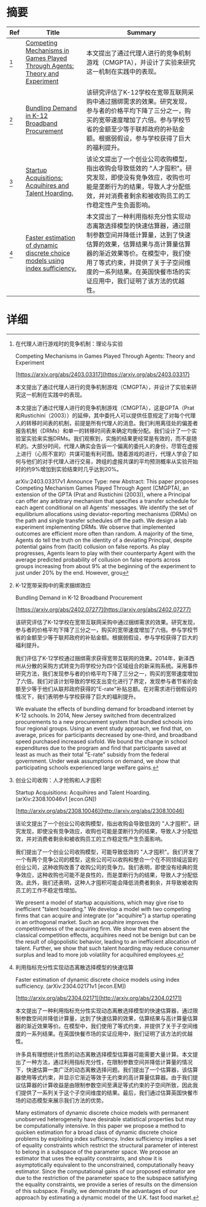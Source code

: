 # 摘要

| Ref | Title | Summary |
| --- | --- | --- |
| [^1] | [Competing Mechanisms in Games Played Through Agents: Theory and Experiment](https://arxiv.org/abs/2403.03317) | 本文提出了通过代理人进行的竞争机制游戏（CMGPTA），并设计了实验来研究这一机制在实践中的表现。 |
| [^2] | [Bundling Demand in K-12 Broadband Procurement](https://arxiv.org/abs/2402.07277) | 该研究评估了K-12学校在宽带互联网采购中通过捆绑需求的效果。研究发现，参与者的价格平均下降了三分之一，购买的宽带速度增加了六倍。参与学校节省的金额至少等于联邦政府的补贴金额。根据弱假设，参与学校获得了巨大的福利提升。 |
| [^3] | [Startup Acquisitions: Acquihires and Talent Hoarding.](http://arxiv.org/abs/2308.10046) | 该论文提出了一个创业公司收购模型，指出收购会导致低效的 "人才囤积"。研究发现，即使没有竞争效应，收购也可能是垄断行为的结果，导致人才分配低效，并对消费者剩余和被收购员工的工作稳定性产生负面影响。 |
| [^4] | [Faster estimation of dynamic discrete choice models using index sufficiency.](http://arxiv.org/abs/2304.02171) | 本文提出了一种利用指标充分性实现动态离散选择模型的快速估算器，通过限制参数空间并降低计算量，达到了快速估算的效果，估算结果与高计算量估算器的渐近效果等价。在模型中，我们使用了等式约束，并提供了关于子空间维度的一系列结果。在英国快餐市场的实证应用中，我们证明了该方法的优越性。 |

# 详细

[^1]: 在代理人进行游戏时的竞争机制：理论与实验

    Competing Mechanisms in Games Played Through Agents: Theory and Experiment

    [https://arxiv.org/abs/2403.03317](https://arxiv.org/abs/2403.03317)

    本文提出了通过代理人进行的竞争机制游戏（CMGPTA），并设计了实验来研究这一机制在实践中的表现。

    

    本文提出了通过代理人进行的竞争机制游戏（CMGPTA），这是GPTA（Prat和Rustichini（2003））的延伸，其中委托人可以提供任意规定了对每个代理人的转移时间表的机制，前提是所有代理人的消息。我们利用离径处的偏差者报告机制（DRMs）和单一的转移时间表来确定均衡分配。我们设计了一个实验室实验来实施DRMs。我们观察到，实施的结果更经常是有效的，而不是随机的。大部分时间，代理人确实会告诉一个偏离的委托人的身份，尽管在虚报上进行（心照不宣的）共谋可能有利可图。随着游戏的进行，代理人学会了如何与他们的对手代理人进行交易，跨组的虚报共谋的平均预测概率从实验开始时的约9%增加到实验结束时几乎达到20%。

    arXiv:2403.03317v1 Announce Type: new  Abstract: This paper proposes Competing Mechanism Games Played Through Agent (CMGPTA), an extension of the GPTA (Prat and Rustichini (2003)), where a Principal can offer any arbitrary mechanism that specifies a transfer schedule for each agent conditional on all Agents' messages. We identify the set of equilibrium allocations using deviator-reporting mechanisms (DRMs) on the path and single transfer schedules off the path. We design a lab experiment implementing DRMs. We observe that implemented outcomes are efficient more often than random. A majority of the time, Agents do tell the truth on the identity of a deviating Principal, despite potential gains from (tacit) collusion on false reports. As play progresses, Agents learn to play with their counterparty Agent with the average predicted probability of collusion on false reports across groups increasing from about 9% at the beginning of the experiment to just under 20% by the end. However, grou
    
[^2]: K-12宽带采购中的需求捆绑效应

    Bundling Demand in K-12 Broadband Procurement

    [https://arxiv.org/abs/2402.07277](https://arxiv.org/abs/2402.07277)

    该研究评估了K-12学校在宽带互联网采购中通过捆绑需求的效果。研究发现，参与者的价格平均下降了三分之一，购买的宽带速度增加了六倍。参与学校节省的金额至少等于联邦政府的补贴金额。根据弱假设，参与学校获得了巨大的福利提升。

    

    我们评估了K-12学校通过捆绑需求获得宽带互联网的效果。2014年，新泽西州从分散的采购方式转变为将学校分为四个区域组合的新采购系统。采用事件研究方法，我们发现参与者的价格平均下降了三分之一，购买的宽带速度增加了六倍。我们对该计划导致的学校支出变化进行了界定，发现参与者节省的金额至少等于他们从联邦政府获得的"E-rate"补贴总额。在对需求进行弱假设的情况下，我们表明参与学校获得了巨大的福利提升。

    We evaluate the effects of bundling demand for broadband internet by K-12 schools. In 2014, New Jersey switched from decentralized procurements to a new procurement system that bundled schools into four regional groups. Using an event study approach, we find that, on average, prices for participants decreased by one-third, and broadband speed purchased increased sixfold. We bound the change in school expenditures due to the program and find that participants saved at least as much as their total "E-rate" subsidy from the federal government. Under weak assumptions on demand, we show that participating schools experienced large welfare gains.
    
[^3]: 创业公司收购：人才抢购和人才囤积

    Startup Acquisitions: Acquihires and Talent Hoarding. (arXiv:2308.10046v1 [econ.GN])

    [http://arxiv.org/abs/2308.10046](http://arxiv.org/abs/2308.10046)

    该论文提出了一个创业公司收购模型，指出收购会导致低效的 "人才囤积"。研究发现，即使没有竞争效应，收购也可能是垄断行为的结果，导致人才分配低效，并对消费者剩余和被收购员工的工作稳定性产生负面影响。

    

    我们提出了一个创业公司收购模型，可能导致低效的 "人才囤积"。我们开发了一个有两个竞争公司的模型，这些公司可以收购和整合一个在不同领域运营的创业公司，这种收购改善了收购公司的竞争力。我们表明，即使没有经典的竞争效应，这种收购也可能不是良性的，而是垄断行为的结果，导致人才分配低效。此外，我们还表明，这种人才囤积可能会降低消费者剩余，并导致被收购员工的工作不稳定性增加。

    We present a model of startup acquisitions, which may give rise to inefficient "talent hoarding." We develop a model with two competing firms that can acquire and integrate (or "acquihire") a startup operating in an orthogonal market. Such an acquihire improves the competitiveness of the acquiring firm. We show that even absent the classical competition effects, acquihires need not be benign but can be the result of oligopolistic behavior, leading to an inefficient allocation of talent. Further, we show that such talent hoarding may reduce consumer surplus and lead to more job volatility for acquihired employees.
    
[^4]: 利用指标充分性实现动态离散选择模型的快速估算

    Faster estimation of dynamic discrete choice models using index sufficiency. (arXiv:2304.02171v1 [econ.EM])

    [http://arxiv.org/abs/2304.02171](http://arxiv.org/abs/2304.02171)

    本文提出了一种利用指标充分性实现动态离散选择模型的快速估算器，通过限制参数空间并降低计算量，达到了快速估算的效果，估算结果与高计算量估算器的渐近效果等价。在模型中，我们使用了等式约束，并提供了关于子空间维度的一系列结果。在英国快餐市场的实证应用中，我们证明了该方法的优越性。

    

    许多具有理想统计性质的动态离散选择模型估算器可能需要大量计算。本文提出了一种方法，通过利用指标充分性，在限制参数空间并降低计算量的情况下，快速估算一类广泛的动态离散选择问题。我们提出了一个估算器，该估算器使用等式约束，并显示它渐近等效于无约束的高计算量估算器。由于我们提议估算器的计算收益是由限制参数空间至满足等式约束的子空间所致，因此我们提供了一系列关于这个子空间维度的结果。最后，我们通过估算英国快餐市场的动态模型来展示我们方法的优势。

    Many estimators of dynamic discrete choice models with permanent unobserved heterogeneity have desirable statistical properties but may be computationally intensive. In this paper we propose a method to quicken estimation for a broad class of dynamic discrete choice problems by exploiting index sufficiency. Index sufficiency implies a set of equality constraints which restrict the structural parameter of interest to belong in a subspace of the parameter space. We propose an estimator that uses the equality constraints, and show it is asymptotically equivalent to the unconstrained, computationally heavy estimator. Since the computational gains of our proposed estimator are due to the restriction of the parameter space to the subspace satisfying the equality constraints, we provide a series of results on the dimension of this subspace. Finally, we demonstrate the advantages of our approach by estimating a dynamic model of the U.K. fast food market.
    

